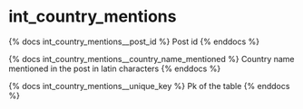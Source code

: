 # int_country_mentions

{% docs int_country_mentions__post_id %}
Post id
{% enddocs %}

{% docs int_country_mentions__country_name_mentioned %}
Country name mentioned in the post in latin characters 
{% enddocs %}

{% docs int_country_mentions__unique_key %}
Pk of the table
{% enddocs %}